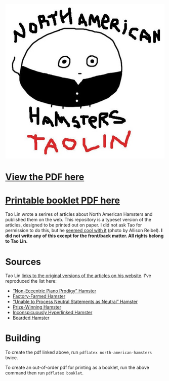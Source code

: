 ![North American Hamsters](/img/cover.jpg?raw=true "North American Hamsters")
# [View the PDF here](https://github.com/afader/north-american-hamsters/raw/master/north-american-hamsters.pdf)
# [Printable booklet PDF here](https://github.com/afader/north-american-hamsters/raw/master/booklet.pdf)

Tao Lin wrote a serires of articles about North American Hamsters and published them on the web. This repository is a
typeset version of the articles, designed to be printed out on paper. I did not ask Tao for permission to do this, but he
[seemed cool with it](https://github.com/afader/north-american-hamsters/raw/master/tao.jpg) (photo by Allison Reibel).
**I did not write any of this except for the front/back matter. All rights belong to Tao Lin.**

# Sources
Tao Lin [links to the original versions of the articles on his website](http://www.taolin.info/northamericanhamsters). I've reproduced the list here:
* [“Non-Eccentric Piano Prodigy” Hamster](http://issue3.popserial.net/tao-lin/)
* [Factory-Farmed Hamster](http://thoughtcatalog.com/tao-lin/2010/07/factory-farmed-hamster/)
* [“Unable to Process Neutral Statements as Neutral” Hamster](http://thoughtcatalog.com/tao-lin/2010/07/unable-to-process-neutral-statements-as-neutral-hamster/)
* [Prize-Winning Hamster](http://logger.believermag.com/post/67390470095/north-american-hamsters)
* [Inconspicuously Hyperlinked Hamster](http://logger.believermag.com/post/75187703702/north-american-hamsters)
* [Bearded Hamster](http://logger.believermag.com/post/72674575829/north-american-hamsters)

# Building
To create the pdf linked above, run `pdflatex north-american-hamsters` twice.

To create an out-of-order pdf for printing as a booklet, run the above command then run `pdflatex booklet`.
